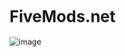 # FiveMods.net
![image](https://user-images.githubusercontent.com/69763370/127409030-9f4d3154-67a3-4753-ba54-8b11b445c290.png)
